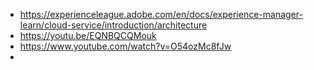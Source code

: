 - https://experienceleague.adobe.com/en/docs/experience-manager-learn/cloud-service/introduction/architecture
- https://youtu.be/EQNBQCQMouk
- https://www.youtube.com/watch?v=O54ozMc8fJw
- 
